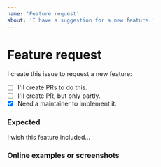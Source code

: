 ```yaml
---
name: 'Feature request'
about: 'I have a suggestion for a new feature.'
---
```


# Feature request

I create this issue to request a new feature:

- [ ] I'll create PRs to do this.
- [ ] I'll create PR, but only partly.
- [x] Need a maintainer to implement it.

### Expected

I wish this feature included...

### Online examples or screenshots
